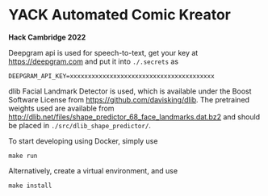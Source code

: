 # YACK Automated Comic Kreator
**Hack Cambridge 2022**

Deepgram api is used for speech-to-text, get your key at https://deepgram.com and put it into `./.secrets` as
```env
DEEPGRAM_API_KEY=xxxxxxxxxxxxxxxxxxxxxxxxxxxxxxxxxxxxxxxx
```

dlib Facial Landmark Detector is used, which is available under the Boost Software License
from https://github.com/davisking/dlib. The pretrained weights used are available
from http://dlib.net/files/shape_predictor_68_face_landmarks.dat.bz2 and should be placed
in `./src/dlib_shape_predictor/`.

To start developing using Docker, simply use
```shell
make run
```

Alternatively, create a virtual environment, and use
```shell
make install
```
